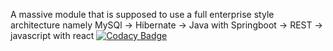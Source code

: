 A massive module that is supposed to use a full enterprise style architecture namely MySQl -> Hibernate -> Java with Springboot -> REST -> javascript with react
[![Codacy Badge](https://app.codacy.com/project/badge/Grade/8d94e5229e92458cb5a9e8358d2a3ab8)](https://app.codacy.com/gh/VivienSchraitle/Fantasy-World-Generator/dashboard?utm_source=gh&utm_medium=referral&utm_content=&utm_campaign=Badge_grade)

